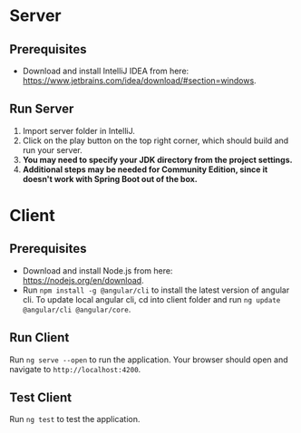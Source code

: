 # Server

## Prerequisites

- Download and install IntelliJ IDEA from here: <https://www.jetbrains.com/idea/download/#section=windows>.

## Run Server

1. Import server folder in IntelliJ.
2. Click on the play button on the top right corner, which should build and run your server.
3. **You may need to specify your JDK directory from the project settings.**
4. **Additional steps may be needed for Community Edition, since it doesn't work with Spring Boot out of the box.**

# Client

## Prerequisites

- Download and install Node.js from here: <https://nodejs.org/en/download>.
- Run `npm install -g @angular/cli` to install the latest version of angular cli. To update local angular cli, cd into client folder and run `ng update @angular/cli @angular/core`.

## Run Client

Run `ng serve --open` to run the application. Your browser should open and navigate to `http://localhost:4200`.

## Test Client

Run `ng test` to test the application.